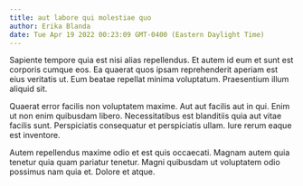 ```yaml
---
title: aut labore qui molestiae quo
author: Erika Blanda
date: Tue Apr 19 2022 00:23:09 GMT-0400 (Eastern Daylight Time)
---
```

Sapiente tempore quia est nisi alias repellendus. Et autem id eum et sunt est corporis cumque eos. Ea quaerat quos ipsam reprehenderit aperiam est eius veritatis ut. Eum beatae repellat minima voluptatum. Praesentium illum aliquid sit.

 Quaerat error facilis non voluptatem maxime. Aut aut facilis aut in qui. Enim ut non enim quibusdam libero. Necessitatibus est blanditiis quia aut vitae facilis sunt. Perspiciatis consequatur et perspiciatis ullam. Iure rerum eaque est inventore.

 Autem repellendus maxime odio et est quis occaecati. Magnam autem quia tenetur quia quam pariatur tenetur. Magni quibusdam ut voluptatem odio possimus nam quia et. Dolore et atque.